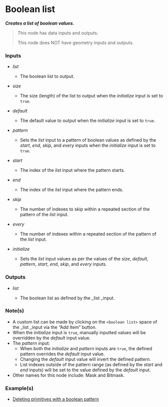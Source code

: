 # Boolean list

**_Creates a list of boolean values._**

> This node has data inputs and outputs.
>
> This node does NOT have geometry inputs and outputs.


### Inputs

* _list_

  * The boolean list to output.

* _size_

  * The size (length) of the list to output when the _initialize_ input is set to `true`.

* _default_

  * The default value to output when the _initialize_ input is set to `true`.

* _pattern_

  * Sets the _list_ input to a pattern of boolean values as defined by the _start_, _end_, _skip_, and _every_ inputs when the _initialize_ input is set to `true`.

* _start_

  * The index of the _list_ input where the pattern starts.

* _end_

  * The index of the _list_ input where the pattern ends.

* _skip_

  * The number of indexes to skip within a repeated section of the pattern of the _list_ input.

* _every_

  * The number of indexes within a repeated section of the pattern of the _list_ input.

* _initialize_

  * Sets the _list_ input values as per the values of the _size_, _default_, _pattern_, _start_, _end_, _skip_, and _every_ inputs.


### Outputs

* _list_

  * The boolean list as defined by the _list _input.


### Note(s)



* A custom list can be made by clicking on the `<boolean list>` space of the _list _input via the “Add Item” button.
* When the _initialize_ input is `true`, manually inputted values will be overridden by the _default_ input value.
* The _pattern_ input:
    * When both the _initialize_ and _pattern_ inputs are `true`, the defined pattern overrides the _default_ input value.
    * Changing the _default_ input value will invert the defined pattern.
    * List indexes outside of the pattern range (as defined by the _start_ and _end_ inputs) will be set to the value defined by the _default_ input.
* Other names for this node include: Mask and Bitmask.


### Example(s)



* <a href="https://creator.trimble.com/?viewLayout=verticalSplit&assetURI=whp:d81bdd83-7204-4718-898b-645127deac74&version=latest" target="_blank">Deleting primitives with a boolean pattern</a>
